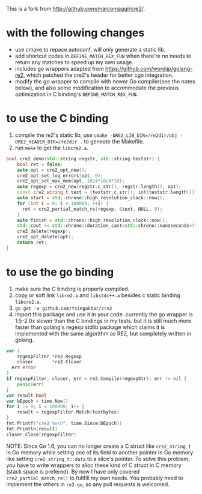 This is a fork from <http://github.com/marcomaggi/cre2/>.

with the following changes
==========================
* use cmake to repace autoconf, will only generate a static lib.
* add shortcut codes in `DEFINE_MATCH_REX_FUN` when there're no needs to return any matches to
speed up my own usage.
* includes go wrappers adapted from <https://github.com/wordijp/golang-re2>, 
which patched the cre2's header for better cgo integration.
* modify the go wrapper to compile with newer Go compiler(see the notes below), and also some
modification to accommodate the previous optimization in C binding's `DEFINE_MATCH_REX_FUN`.

to use the C binding
====================
1. compile the re2's static lib, use `cmake -DRE2_LIB_DIR=/re2dir/obj -DRE2_HEADER_DIR=/re2dir .`
to geneate the Makefile.
2. run `make` to get the `libcre2.a`.

```cpp
bool cre2_demo(std::string regstr, std::string textstr) {
    bool ret = false;
    auto opt = cre2_opt_new();
    cre2_opt_set_log_errors(opt, 0);
    cre2_opt_set_max_mem(opt, 1024*1024*10);
    auto regexp = cre2_new(regstr.c_str(), regstr.length(), opt);
    const cre2_string_t text = {textstr.c_str(), int(textstr.length())};
    auto start = std::chrono::high_resolution_clock::now();
    for (int i = 0; i < 100000; ++i) {
      ret = cre2_partial_match_re(regexp, &text, NULL, 0);
    }
    auto finish = std::chrono::high_resolution_clock::now();
    std::cout << std::chrono::duration_cast<std::chrono::nanoseconds>(finish-start).count() << "ns\n";
    cre2_delete(regexp);
    cre2_opt_delete(opt);
    return ret;
}
```

to use the go binding
=====================
1. make sure the C binding is properly compiled.
2. copy or soft link `libre2.a` and `libstdc++.a` besides c static binding `libcre2.a`.
3. `go get -v github.com/tsingakbar/cre2`
4. import this package and use it in your code. currently the go wrapper is 1.5-2.0x
slower than the C bindings in my tests. but it is still much more faster than golang's
regexp stdlib package which claims it is implemented with the same algorithm as RE2,
but completely written in golang.
```go
var (
	regexpFilter *re2.Regexp
	closer       *re2.Closer
  err error
)
if regexpFilter, closer, err = re2.Compile(regexpStr); err != nil {
	panic(err)
}
var result bool
var bEpoch = time.Now()
for i := 0; i < 100000; i++ {
	result = regexpFilter.Match(textbytes)
}
fmt.Printf("cre2 %v\n", time.Since(bEpoch))
fmt.Println(result)
closer.Close(regexpFilter)
```

NOTE: Since Go 1.6, you can no longer create a C struct like `cre2_string_t` in Go memory while
setting one of its field to another pointer in Go memory like setting `cre2_string_t::data` to
a slice's pointer.
To solve this problem, you have to write wrappers to alloc these kind of C struct in C memory
(stack space is prefered).
By now I have only covered `cre2_partial_match_re()` to fullfill my own needs. You probably need
to implement the others in `re2.go`, so any pull requests is welcomed.

